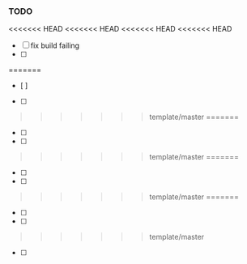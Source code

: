 ### TODO

<<<<<<< HEAD
<<<<<<< HEAD
<<<<<<< HEAD
<<<<<<< HEAD
- [ ] fix build failing
- [ ] 
=======
- [ ]
- [ ]
>>>>>>> template/master
=======
- [ ]
- [ ]
>>>>>>> template/master
=======
- [ ]
- [ ]
>>>>>>> template/master
=======
- [ ]
- [ ]
>>>>>>> template/master
- [ ]